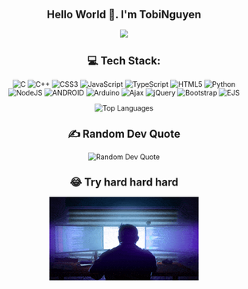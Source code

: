 <div align="center">
   <h2 align="center">Hello World 👋. I'm TobiNguyen</h2>
    <img src="https://media.giphy.com/media/M9gbBd9nbDrOTu1Mqx/giphy.gif" width="100"/>
</div>

<p align="center">
  <h2 align="center">💻 Tech Stack:</h2>
  <p align="center">
    <img src="https://img.shields.io/badge/c-%2300599C.svg?style=plastic&logo=c&logoColor=white" alt="C">
    <img src="https://img.shields.io/badge/c++-%2300599C.svg?style=plastic&logo=c%2B%2B&logoColor=white" alt="C++">
    <img src="https://img.shields.io/badge/css3-%231572B6.svg?style=plastic&logo=css3&logoColor=white" alt="CSS3">
    <img src="https://img.shields.io/badge/javascript-%23323330.svg?style=plastic&logo=javascript&logoColor=%23F7DF1E" alt="JavaScript">
     <img src="https://img.shields.io/badge/typescript-%23007ACC.svg?style=plastic&logo=typescript&logoColor=white" alt="TypeScript">
    <img src="https://img.shields.io/badge/html5-%23E34F26.svg?style=plastic&logo=html5&logoColor=white" alt="HTML5">
    <img src="https://img.shields.io/badge/python-3670A0?style=plastic&logo=python&logoColor=ffdd54" alt="Python">
    <img src="https://img.shields.io/badge/node.js-6DA55F?style=plastic&logo=node.js&logoColor=white" alt="NodeJS">
    <img src="https://img.shields.io/badge/android-%2320232a.svg?style=plastic&logo=android&logoColor=%a4c639" alt="ANDROID">
    <img src="https://img.shields.io/badge/-Arduino-00979D?style=plastic&logo=Arduino&logoColor=white" alt="Arduino">
   <img src="https://img.shields.io/badge/ajax-%2300599C.svg?style=plastic&logo=ajax&logoColor=white" alt="Ajax"> 
   <img src="https://img.shields.io/badge/jquery-%2300599C.svg?style=plastic&logo=jquery&logoColor=white" alt="jQuery"> 
   <img src="https://img.shields.io/badge/bootstrap-%237952B3.svg?style=plastic&logo=bootstrap&logoColor=white" alt="Bootstrap">
   <img src="https://img.shields.io/badge/ejs-%2300599C.svg?style=plastic&logo=ejs&logoColor=white" alt="EJS">
  </p>
</p>

<div align="center">
   <img src="https://github-profile-summary-cards.vercel.app/api/cards/profile-details?username=tobinguyen21&theme=zenburn" alt="Top Languages">
</div>


<p align="center">
  <h2 align="center">✍️ Random Dev Quote</h2>
  <p align="center">
    <img src="https://quotes-github-readme.vercel.app/api?type=horizontal&theme=dark" alt="Random Dev Quote">
  </p>
</p>

<p align="center">
  <h2 align="center">😂 Try hard hard hard</h2>
  <p align="center">
    <img src="https://raw.githubusercontent.com/OngDev/.github/main/profile/final.gif" alt="Try Hard">   
  </p>
</p>



